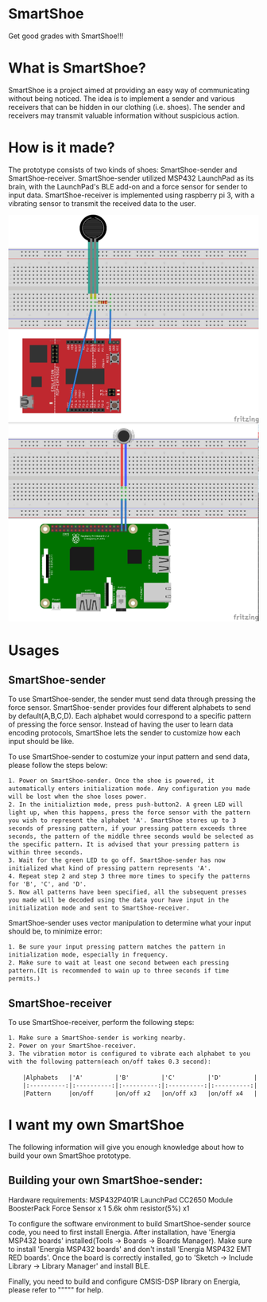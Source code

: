 # SmartShoe

Get good grades with SmartShoe!!!

# What is SmartShoe?

SmartShoe is a project aimed at providing an easy way of communicating without being noticed. The idea is to implement a sender and various receivers that can be hidden in our clothing (i.e. shoes). The sender and receivers may transmit valuable information without suspicious action.

# How is it made?

The prototype consists of two kinds of shoes: SmartShoe-sender and SmartShoe-receiver. SmartShoe-sender utilized MSP432 LaunchPad as its brain, with the LaunchPad's BLE add-on and a force sensor for sender to input data. SmartShoe-receiver is implemented using raspberry pi 3, with a vibrating sensor to transmit the received data to the user.
 
![alt text]( https://github.com/NTUEE-ESLab/2017Fall-SmartShoe/blob/gh-pages/Images/sender_bb.jpg?raw=true "SmartShoe-sender")
![alt text]( https://github.com/NTUEE-ESLab/2017Fall-SmartShoe/blob/gh-pages/Images/receiver_bb.jpg?raw=true  "SmartShoe-receiver")

# Usages

## SmartShoe-sender

To use SmartShoe-sender, the sender must send data through pressing the force sensor. SmartShoe-sender provides four different alphabets to send by default(A,B,C,D). Each alphabet would correspond to a specific pattern of pressing the force sensor. Instead of having the user to learn data encoding protocols, SmartShoe lets the sender to customize how each input should be like. 

To use SmartShoe-sender to costumize your input pattern and send data, please follow the steps below:

	1. Power on SmartShoe-sender. Once the shoe is powered, it automatically enters initialization mode. Any configuration you made will be lost when the shoe loses power.
	2. In the initializtion mode, press push-button2. A green LED will light up, when this happens, press the force sensor with the pattern you wish to represent the alphabet 'A'. SmartShoe stores up to 3 seconds of pressing pattern, if your pressing pattern exceeds three seconds, the pattern of the middle three seconds would be selected as the specific pattern. It is advised that your pressing pattern is within three seconds.
	3. Wait for the green LED to go off. SmartShoe-sender has now initialized what kind of pressing pattern represents 'A'. 
	4. Repeat step 2 and step 3 three more times to specify the patterns for 'B', 'C', and 'D'.
	5. Now all patterns have been specified, all the subsequent presses you made will be decoded using the data your have input in the initialization mode and sent to SmartShoe-receiver.

SmartShoe-sender uses vector manipulation to determine what your input should be, to minimize error:

	1. Be sure your input pressing pattern matches the pattern in initialization mode, especially in frequency.
	2. Make sure to wait at least one second between each pressing pattern.(It is recommended to wain up to three seconds if time permits.)

## SmartShoe-receiver

To use SmartShoe-receiver, perform the following steps:

	1. Make sure a SmartShoe-sender is working nearby.
	2. Power on your SmartShoe-receiver.
	3. The vibration motor is configured to vibrate each alphabet to you with the following pattern(each on/off takes 0.3 second):

		|Alphabets   |'A'         |'B'         |'C'         |'D'         |
		|:----------:|:----------:|:----------:|:----------:|:----------:|
		|Pattern     |on/off	  |on/off x2   |on/off x3   |on/off x4   |


# I want my own SmartShoe

The following information will give you enough knowledge about how to build your own SmartShoe prototype.

## Building your own SmartShoe-sender:

Hardware requirements:
	MSP432P401R LaunchPad
	CC2650 Module BoosterPack
	Force Sensor x 1
	5.6k ohm resistor(5%) x1

To configure the software environment to build SmartShoe-sender source code, you need to first install Energia. After installation, have 'Energia MSP432 boards' installed(Tools -> Boards -> Boards Manager). Make sure to install 'Energia MSP432 boards' and don't install 'Energia MSP432 EMT RED boards'. Once the board is correctly installed, go to 'Sketch -> Include Library -> Library Manager' and install BLE.

Finally, you need to build and configure CMSIS-DSP library on Energia, please refer to """"" for help.

